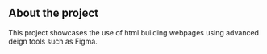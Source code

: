 ## About the project
This project showcases the use of html building webpages using advanced deign tools such as Figma.